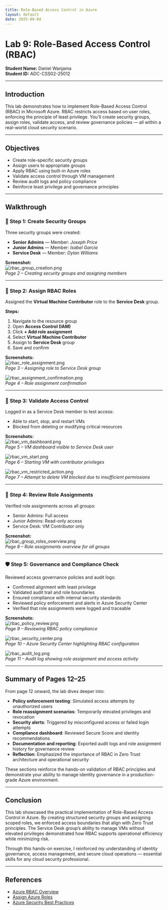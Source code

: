 ```yaml
---
title: Role-Based Access Control in Azure  
layout: default  
date: 2025-09-04  
---
```


# Lab 9: Role-Based Access Control (RBAC)

**Student Name:** Daniel Wanjama  
**Student ID:** ADC-CSS02-25012  

---

## Introduction

This lab demonstrates how to implement Role-Based Access Control (RBAC) in Microsoft Azure. RBAC restricts access based on user roles, enforcing the principle of least privilege. You'll create security groups, assign roles, validate access, and review governance policies — all within a real-world cloud security scenario.

---

## Objectives

- Create role-specific security groups  
- Assign users to appropriate groups  
- Apply RBAC using built-in Azure roles  
- Validate access control through VM management  
- Review audit logs and policy compliance  
- Reinforce least privilege and governance principles  

---

## Walkthrough

### 👥 Step 1: Create Security Groups

Three security groups were created:

- **Senior Admins** — Member: *Joseph Price*  
- **Junior Admins** — Member: *Isabel Garcia*  
- **Service Desk** — Member: *Dylan Williams*  

**Screenshot:**  
![rbac_group_creation.png](/assets/images/labs/rbac_group_creation.png)  
*Page 2 – Creating security groups and assigning members*

---

### 🔐 Step 2: Assign RBAC Roles

Assigned the **Virtual Machine Contributor** role to the **Service Desk** group.

**Steps:**
1. Navigate to the resource group  
2. Open **Access Control (IAM)**  
3. Click **+ Add role assignment**  
4. Select **Virtual Machine Contributor**  
5. Assign to **Service Desk** group  
6. Save and confirm  

**Screenshots:**  
![rbac_role_assignment.png](/assets/images/labs/rbac_role_assignment.png)  
*Page 3 – Assigning role to Service Desk group*

![rbac_assignment_confirmation.png](/assets/images/labs/rbac_assignment_confirmation.png)  
*Page 4 – Role assignment confirmation*

---

### 🧪 Step 3: Validate Access Control

Logged in as a Service Desk member to test access:

- Able to start, stop, and restart VMs  
- Blocked from deleting or modifying critical resources  

**Screenshots:**  
![rbac_vm_dashboard.png](/assets/images/labs/rbac_vm_dashboard.png)  
*Page 5 – VM dashboard visible to Service Desk user*

![rbac_vm_start.png](/assets/images/labs/rbac_vm_start.png)  
*Page 6 – Starting VM with contributor privileges*

![rbac_vm_restricted_action.png](/assets/images/labs/rbac_vm_restricted_action.png)  
*Page 7 – Attempt to delete VM blocked due to insufficient permissions*

---

### 🧭 Step 4: Review Role Assignments

Verified role assignments across all groups:

- Senior Admins: Full access  
- Junior Admins: Read-only access  
- Service Desk: VM Contributor only  

**Screenshot:**  
![rbac_group_roles_overview.png](/assets/images/labs/rbac_group_roles_overview.png)  
*Page 8 – Role assignments overview for all groups*

---

### 🛡️ Step 5: Governance and Compliance Check

Reviewed access governance policies and audit logs:

- Confirmed alignment with least privilege  
- Validated audit trail and role boundaries  
- Ensured compliance with internal security standards  
- Reviewed policy enforcement and alerts in Azure Security Center  
- Verified that role assignments were logged and traceable  

**Screenshots:**  
![rbac_policy_review.png](/assets/images/labs/rbac_policy_review.png)  
*Page 9 – Reviewing RBAC policy compliance*

![rbac_security_center.png](/assets/images/labs/rbac_security_center.png)  
*Page 10 – Azure Security Center highlighting RBAC configuration*

![rbac_audit_log.png](/assets/images/labs/rbac_audit_log.png)  
*Page 11 – Audit log showing role assignment and access activity*

---

## Summary of Pages 12–25

From page 12 onward, the lab dives deeper into:

- **Policy enforcement testing**: Simulated access attempts by unauthorized users  
- **Role reassignment scenarios**: Temporarily elevated privileges and revocation  
- **Security alerts**: Triggered by misconfigured access or failed login attempts  
- **Compliance dashboard**: Reviewed Secure Score and identity recommendations  
- **Documentation and reporting**: Exported audit logs and role assignment history for governance review  
- **Reflection**: Emphasized the importance of RBAC in Zero Trust architecture and operational security

These sections reinforce the hands-on validation of RBAC principles and demonstrate your ability to manage identity governance in a production-grade Azure environment.

---

## Conclusion

This lab showcased the practical implementation of Role-Based Access Control in Azure. By creating structured security groups and assigning scoped roles, we enforced access boundaries that align with Zero Trust principles. The Service Desk group’s ability to manage VMs without elevated privileges demonstrated how RBAC supports operational efficiency while minimizing risk.

Through this hands-on exercise, I reinforced my understanding of identity governance, access management, and secure cloud operations — essential skills for any cloud security professional.

---

## References

- [Azure RBAC Overview](https://learn.microsoft.com/en-us/azure/role-based-access-control/overview)  
- [Assign Azure Roles](https://learn.microsoft.com/en-us/azure/role-based-access-control/role-assignments)  
- [Azure Security Best Practices](https://learn.microsoft.com/en-us/azure/security/fundamentals/best-practices)
